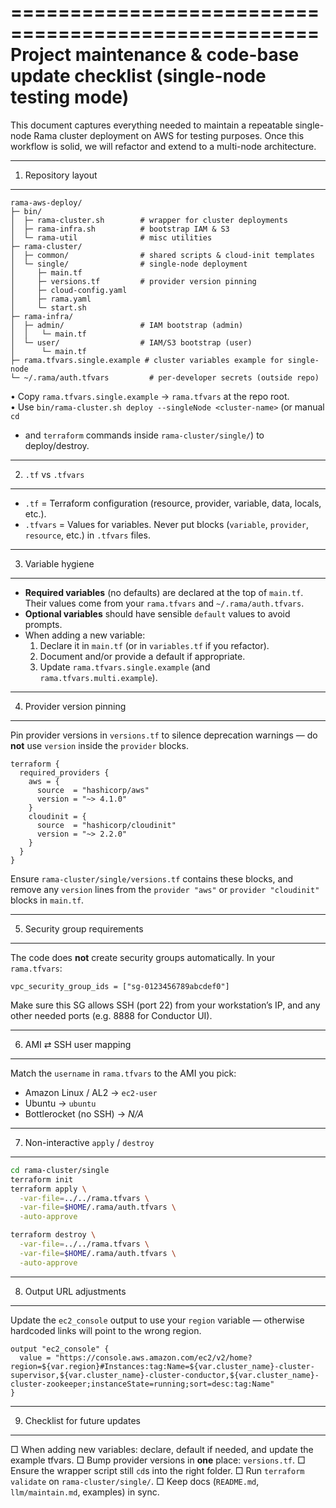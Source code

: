 ====================================================
Project maintenance & code-base update checklist
(single-node testing mode)
====================================================

This document captures everything needed to maintain a repeatable single-node Rama
cluster deployment on AWS for testing purposes. Once this workflow is solid, we will
refactor and extend to a multi-node architecture.

----------------------------------------------------
1. Repository layout
----------------------------------------------------

```text
rama-aws-deploy/
├─ bin/
│  ├─ rama-cluster.sh        # wrapper for cluster deployments
│  ├─ rama-infra.sh          # bootstrap IAM & S3
│  └─ rama-util              # misc utilities
├─ rama-cluster/
│  ├─ common/                # shared scripts & cloud-init templates
│  └─ single/                # single-node deployment
│     ├─ main.tf
│     ├─ versions.tf         # provider version pinning
│     ├─ cloud-config.yaml
│     ├─ rama.yaml
│     └─ start.sh
├─ rama-infra/
│  ├─ admin/                 # IAM bootstrap (admin)
│  │   └─ main.tf
│  └─ user/                  # IAM/S3 bootstrap (user)
│      └─ main.tf
├─ rama.tfvars.single.example # cluster variables example for single-node
└─ ~/.rama/auth.tfvars         # per-developer secrets (outside repo)
```

• Copy `rama.tfvars.single.example` → `rama.tfvars` at the repo root.  
• Use `bin/rama-cluster.sh deploy --singleNode <cluster-name>` (or manual `cd`
  + and `terraform` commands inside `rama-cluster/single/`) to deploy/destroy.

----------------------------------------------------
2. `.tf` vs `.tfvars`
----------------------------------------------------
* `.tf`     = Terraform configuration (resource, provider, variable, data, locals, etc.).
* `.tfvars` = Values for variables.
Never put blocks (`variable`, `provider`, `resource`, etc.) in `.tfvars` files.

----------------------------------------------------
3. Variable hygiene
----------------------------------------------------
* **Required variables** (no defaults) are declared at the top of `main.tf`. Their
  values come from your `rama.tfvars` and `~/.rama/auth.tfvars`.
* **Optional variables** should have sensible `default` values to avoid prompts.
* When adding a new variable:
  1. Declare it in `main.tf` (or in `variables.tf` if you refactor).
  2. Document and/or provide a default if appropriate.
  3. Update `rama.tfvars.single.example` (and `rama.tfvars.multi.example`).

----------------------------------------------------
4. Provider version pinning
----------------------------------------------------
Pin provider versions in `versions.tf` to silence deprecation warnings — do **not**
use `version` inside the `provider` blocks.

```hcl
terraform {
  required_providers {
    aws = {
      source  = "hashicorp/aws"
      version = "~> 4.1.0"
    }
    cloudinit = {
      source  = "hashicorp/cloudinit"
      version = "~> 2.2.0"
    }
  }
}
```
Ensure `rama-cluster/single/versions.tf` contains these blocks, and remove any `version`
lines from the `provider "aws"` or `provider "cloudinit"` blocks in `main.tf`.

----------------------------------------------------
5. Security group requirements
----------------------------------------------------
The code does **not** create security groups automatically. In your `rama.tfvars`:
```hcl
vpc_security_group_ids = ["sg-0123456789abcdef0"]
```
Make sure this SG allows SSH (port 22) from your workstation’s IP, and any other
needed ports (e.g. 8888 for Conductor UI).

----------------------------------------------------
6. AMI ⇄ SSH user mapping
----------------------------------------------------
Match the `username` in `rama.tfvars` to the AMI you pick:
* Amazon Linux / AL2         → `ec2-user`
* Ubuntu                     → `ubuntu`
* Bottlerocket (no SSH)      → *N/A*

----------------------------------------------------
7. Non-interactive `apply` / `destroy`
----------------------------------------------------
```bash
cd rama-cluster/single
terraform init
terraform apply \
  -var-file=../../rama.tfvars \
  -var-file=$HOME/.rama/auth.tfvars \
  -auto-approve

terraform destroy \
  -var-file=../../rama.tfvars \
  -var-file=$HOME/.rama/auth.tfvars \
  -auto-approve
```

----------------------------------------------------
8. Output URL adjustments
----------------------------------------------------
Update the `ec2_console` output to use your `region` variable — otherwise
hardcoded links will point to the wrong region.

```hcl
output "ec2_console" {
  value = "https://console.aws.amazon.com/ec2/v2/home?region=${var.region}#Instances:tag:Name=${var.cluster_name}-cluster-supervisor,${var.cluster_name}-cluster-conductor,${var.cluster_name}-cluster-zookeeper;instanceState=running;sort=desc:tag:Name"
}
```

----------------------------------------------------
9. Checklist for future updates
----------------------------------------------------
□ When adding new variables: declare, default if needed, and update the example tfvars.
□ Bump provider versions in **one** place: `versions.tf`.
□ Ensure the wrapper script still `cd`s into the right folder.
□ Run `terraform validate` on `rama-cluster/single/`.
□ Keep docs (`README.md`, `llm/maintain.md`, examples) in sync.
